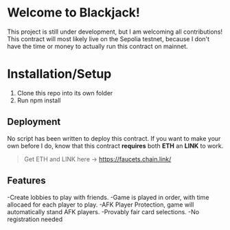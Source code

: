 # Welcome to Blackjack!

This project is still under development, but I am welcoming all contributions! This contract will most likely live on the Sepolia testnet, because I don't have the time or money to actually run this contract on mainnet.

# Installation/Setup

1. Clone this repo into its own folder
2. Run npm install 

## Deployment
No script has been written to deploy this contract. If you want to make your own before I do, know that this contract **requires** both **ETH** an **LINK** to work.
>Get ETH and LINK here -> https://faucets.chain.link/


## Features

-Create lobbies to play with friends.
-Game is played in order, with time allocaed for each player to play.
-AFK Player Protection, game will automatically stand AFK players.
-Provably fair card selections.
-No registration needed


